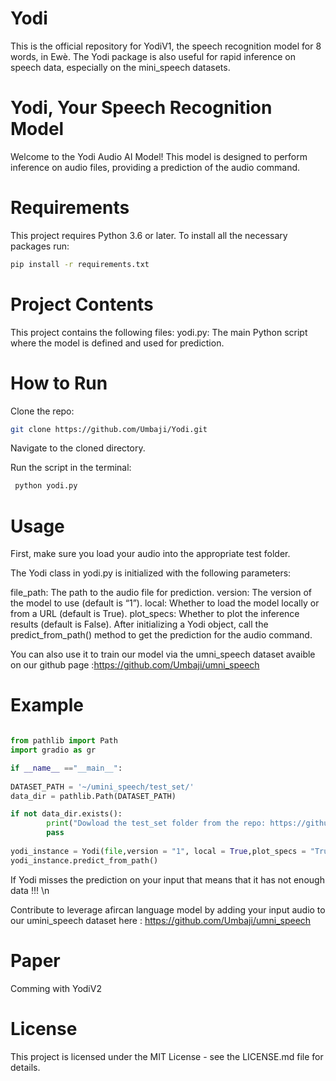 # Yodi
This is the official repository for YodiV1, the speech recognition model for 8 words, in Ewè.  The Yodi package is also useful for rapid inference on speech data, especially on the mini_speech datasets.


# Yodi, Your Speech Recognition Model
Welcome to the Yodi Audio AI Model! This model is designed to perform inference on audio files, providing a prediction of the audio command.

# Requirements
This project requires Python 3.6 or later.
To install all the necessary packages run:
```bash
pip install -r requirements.txt
```

# Project Contents
This project contains the following files:
yodi.py: The main Python script where the model is defined and used for prediction.

# How to Run
Clone the repo:
```bash
git clone https://github.com/Umbaji/Yodi.git
```
Navigate to the cloned directory.

Run the script in the terminal:
```bash
 python yodi.py
```
# Usage
First, make sure you load your audio into the appropriate test folder.

The Yodi class in yodi.py is initialized with the following parameters:

file_path: The path to the audio file for prediction.
version: The version of the model to use (default is “1”).
local: Whether to load the model locally or from a URL (default is True).
plot_specs: Whether to plot the inference results (default is False).
After initializing a Yodi object, call the predict_from_path() method to get the prediction for the audio command. 

You can also use it to train our model via the umni_speech dataset avaible on our github page :https://github.com/Umbaji/umni_speech

# Example
```python

from pathlib import Path
import gradio as gr

if __name__ =="__main__":
    
DATASET_PATH = '~/umini_speech/test_set/'
data_dir = pathlib.Path(DATASET_PATH)

if not data_dir.exists():
        print("Dowload the test_set folder from the repo: https://github.com/Umbaji/Yodi.git")
        pass
        
yodi_instance = Yodi(file,version = "1", local = True,plot_specs = "True")
yodi_instance.predict_from_path()
```

If Yodi misses the prediction on your input that means that it has not enough data !!! \n

Contribute to leverage afircan language model by adding your input audio to our umini_speech dataset here :
https://github.com/Umbaji/umni_speech

# Paper 

Comming with YodiV2

# License
This project is licensed under the MIT License - see the LICENSE.md file for details.
